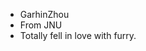 - GarhinZhou
- From JNU
- Totally fell in love with furry.

<!---
GarhinZhou/GarhinZhou is a ✨ special ✨ repository because its `README.md` (this file) appears on your GitHub profile.
You can click the Preview link to take a look at your changes.
--->
